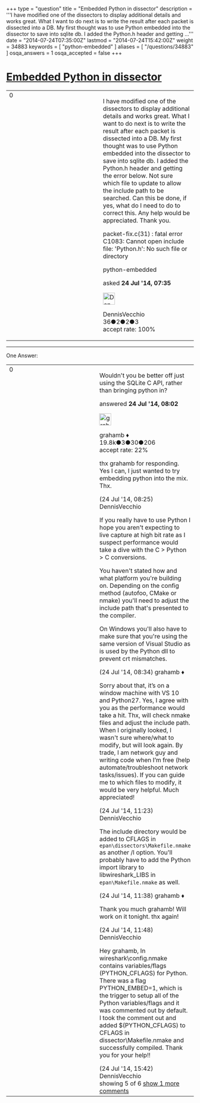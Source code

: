 +++
type = "question"
title = "Embedded Python in dissector"
description = '''I have modified one of the dissectors to display additional details and works great. What I want to do next is to write the result after each packet is dissected into a DB. My first thought was to use Python embedded into the dissector to save into sqlite db. I added the Python.h header and getting ...'''
date = "2014-07-24T07:35:00Z"
lastmod = "2014-07-24T15:42:00Z"
weight = 34883
keywords = [ "python-embedded" ]
aliases = [ "/questions/34883" ]
osqa_answers = 1
osqa_accepted = false
+++

<div class="headNormal">

# [Embedded Python in dissector](/questions/34883/embedded-python-in-dissector)

</div>

<div id="main-body">

<div id="askform">

<table id="question-table" style="width:100%;"><colgroup><col style="width: 50%" /><col style="width: 50%" /></colgroup><tbody><tr class="odd"><td style="width: 30px; vertical-align: top"><div class="vote-buttons"><span id="post-34883-upvote" class="ajax-command post-vote up" rel="nofollow" title="I like this post (click again to cancel)"> </span><div id="post-34883-score" class="post-score" title="current number of votes">0</div><span id="post-34883-downvote" class="ajax-command post-vote down" rel="nofollow" title="I dont like this post (click again to cancel)"> </span> <span id="favorite-mark" class="ajax-command favorite-mark" rel="nofollow" title="mark/unmark this question as favorite (click again to cancel)"> </span><div id="favorite-count" class="favorite-count"></div></div></td><td><div id="item-right"><div class="question-body"><p>I have modified one of the dissectors to display additional details and works great. What I want to do next is to write the result after each packet is dissected into a DB. My first thought was to use Python embedded into the dissector to save into sqlite db. I added the Python.h header and getting the error below. Not sure which file to update to allow the include path to be searched. Can this be done, if yes, what do I need to do to correct this. Any help would be appreciated. Thank you.</p><p>packet-fix.c(31) : fatal error C1083: Cannot open include file: 'Python.h': No such file or directory</p></div><div id="question-tags" class="tags-container tags"><span class="post-tag tag-link-python-embedded" rel="tag" title="see questions tagged &#39;python-embedded&#39;">python-embedded</span></div><div id="question-controls" class="post-controls"></div><div class="post-update-info-container"><div class="post-update-info post-update-info-user"><p>asked <strong>24 Jul '14, 07:35</strong></p><img src="https://secure.gravatar.com/avatar/df3883c2c65a6be2ba9d90d73edc7f13?s=32&amp;d=identicon&amp;r=g" class="gravatar" width="32" height="32" alt="DennisVecchio&#39;s gravatar image" /><p><span>DennisVecchio</span><br />
<span class="score" title="36 reputation points">36</span><span title="2 badges"><span class="badge1">●</span><span class="badgecount">2</span></span><span title="2 badges"><span class="silver">●</span><span class="badgecount">2</span></span><span title="3 badges"><span class="bronze">●</span><span class="badgecount">3</span></span><br />
<span class="accept_rate" title="Rate of the user&#39;s accepted answers">accept rate:</span> <span title="DennisVecchio has one accepted answer">100%</span></p></div></div><div id="comments-container-34883" class="comments-container"></div><div id="comment-tools-34883" class="comment-tools"></div><div class="clear"></div><div id="comment-34883-form-container" class="comment-form-container"></div><div class="clear"></div></div></td></tr></tbody></table>

------------------------------------------------------------------------

<div class="tabBar">

<span id="sort-top"></span>

<div class="headQuestions">

One Answer:

</div>

</div>

<span id="34884"></span>

<div id="answer-container-34884" class="answer">

<table style="width:100%;"><colgroup><col style="width: 50%" /><col style="width: 50%" /></colgroup><tbody><tr class="odd"><td style="width: 30px; vertical-align: top"><div class="vote-buttons"><span id="post-34884-upvote" class="ajax-command post-vote up" rel="nofollow" title="I like this post (click again to cancel)"> </span><div id="post-34884-score" class="post-score" title="current number of votes">0</div><span id="post-34884-downvote" class="ajax-command post-vote down" rel="nofollow" title="I dont like this post (click again to cancel)"> </span></div></td><td><div class="item-right"><div class="answer-body"><p>Wouldn't you be better off just using the SQLite C API, rather than bringing python in?</p></div><div class="answer-controls post-controls"></div><div class="post-update-info-container"><div class="post-update-info post-update-info-user"><p>answered <strong>24 Jul '14, 08:02</strong></p><img src="https://secure.gravatar.com/avatar/d2a7e24ca66604c749c7c88c1da8ff78?s=32&amp;d=identicon&amp;r=g" class="gravatar" width="32" height="32" alt="grahamb&#39;s gravatar image" /><p><span>grahamb ♦</span><br />
<span class="score" title="19834 reputation points"><span>19.8k</span></span><span title="3 badges"><span class="badge1">●</span><span class="badgecount">3</span></span><span title="30 badges"><span class="silver">●</span><span class="badgecount">30</span></span><span title="206 badges"><span class="bronze">●</span><span class="badgecount">206</span></span><br />
<span class="accept_rate" title="Rate of the user&#39;s accepted answers">accept rate:</span> <span title="grahamb has 274 accepted answers">22%</span></p></div></div><div id="comments-container-34884" class="comments-container"><span id="34885"></span><div id="comment-34885" class="comment"><div id="post-34885-score" class="comment-score"></div><div class="comment-text"><p>thx grahamb for responding. Yes I can, I just wanted to try embedding python into the mix. Thx.</p></div><div id="comment-34885-info" class="comment-info"><span class="comment-age">(24 Jul '14, 08:25)</span> <span class="comment-user userinfo">DennisVecchio</span></div></div><span id="34886"></span><div id="comment-34886" class="comment"><div id="post-34886-score" class="comment-score"></div><div class="comment-text"><p>If you really have to use Python I hope you aren't expecting to live capture at high bit rate as I suspect performance would take a dive with the C &gt; Python &gt; C conversions.</p><p>You haven't stated how and what platform you're building on. Depending on the config method (autofoo, CMake or nmake) you'll need to adjust the include path that's presented to the compiler.</p><p>On Windows you'll also have to make sure that you're using the same version of Visual Studio as is used by the Python dll to prevent crt mismatches.</p></div><div id="comment-34886-info" class="comment-info"><span class="comment-age">(24 Jul '14, 08:34)</span> <span class="comment-user userinfo">grahamb ♦</span></div></div><span id="34890"></span><div id="comment-34890" class="comment"><div id="post-34890-score" class="comment-score"></div><div class="comment-text"><p>Sorry about that, it’s on a window machine with VS 10 and Python27. Yes, I agree with you as the performance would take a hit. Thx, will check nmake files and adjust the include path. When I originally looked, I wasn't sure where/what to modify, but will look again. By trade, I am network guy and writing code when I’m free (help automate/troubleshoot network tasks/issues). If you can guide me to which files to modify, it would be very helpful. Much appreciated!</p></div><div id="comment-34890-info" class="comment-info"><span class="comment-age">(24 Jul '14, 11:23)</span> <span class="comment-user userinfo">DennisVecchio</span></div></div><span id="34891"></span><div id="comment-34891" class="comment"><div id="post-34891-score" class="comment-score"></div><div class="comment-text"><p>The include directory would be added to CFLAGS in <code>epan\dissectors\Makefile.nmake</code> as another /I option. You'll probably have to add the Python import library to libwireshark_LIBS in <code>epan\Makefile.nmake</code> as well.</p></div><div id="comment-34891-info" class="comment-info"><span class="comment-age">(24 Jul '14, 11:38)</span> <span class="comment-user userinfo">grahamb ♦</span></div></div><span id="34894"></span><div id="comment-34894" class="comment"><div id="post-34894-score" class="comment-score"></div><div class="comment-text"><p>Thank you much grahamb! Will work on it tonight. thx again!</p></div><div id="comment-34894-info" class="comment-info"><span class="comment-age">(24 Jul '14, 11:48)</span> <span class="comment-user userinfo">DennisVecchio</span></div></div><span id="34901"></span><div id="comment-34901" class="comment not_top_scorer"><div id="post-34901-score" class="comment-score"></div><div class="comment-text"><p>Hey grahamb, In wireshark\config.nmake contains variables/flags (PYTHON_CFLAGS) for Python. There was a flag PYTHON_EMBED=1, which is the trigger to setup all of the Python variables/flags and it was commented out by default. I took the comment out and added $(PYTHON_CFLAGS) to CFLAGS in dissector\Makefile.nmake and successfully compiled. Thank you for your help!!</p></div><div id="comment-34901-info" class="comment-info"><span class="comment-age">(24 Jul '14, 15:42)</span> <span class="comment-user userinfo">DennisVecchio</span></div></div></div><div id="comment-tools-34884" class="comment-tools"><span class="comments-showing"> showing 5 of 6 </span> <a href="#" class="show-all-comments-link">show 1 more comments</a></div><div class="clear"></div><div id="comment-34884-form-container" class="comment-form-container"></div><div class="clear"></div></div></td></tr></tbody></table>

</div>

<div class="paginator-container-left">

</div>

</div>

</div>

